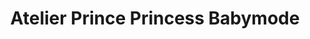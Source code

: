 ---
title: "Atelier Prince Princess Babymode"
url: /otter/atelier-prince-princess-babymode/
shop: Kleidung
---